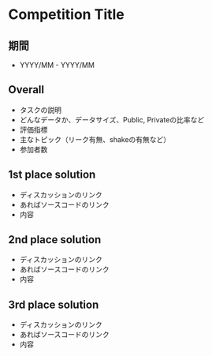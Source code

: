 # Competition Title

## 期間
- YYYY/MM - YYYY/MM

## Overall
- タスクの説明
- どんなデータか、データサイズ、Public, Privateの比率など
- 評価指標
- 主なトピック（リーク有無、shakeの有無など）
- 参加者数

## 1st place solution
- ディスカッションのリンク
- あればソースコードのリンク
- 内容

## 2nd place solution
- ディスカッションのリンク
- あればソースコードのリンク
- 内容

## 3rd place solution
- ディスカッションのリンク
- あればソースコードのリンク
- 内容
